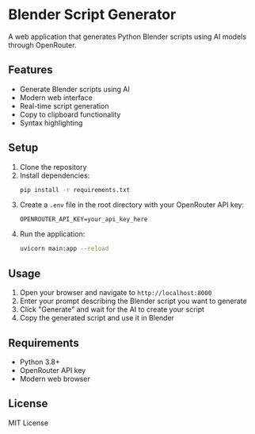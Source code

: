 # Blender Script Generator

A web application that generates Python Blender scripts using AI models through OpenRouter.

## Features

- Generate Blender scripts using AI
- Modern web interface
- Real-time script generation
- Copy to clipboard functionality
- Syntax highlighting

## Setup

1. Clone the repository
2. Install dependencies:
   ```bash
   pip install -r requirements.txt
   ```
3. Create a `.env` file in the root directory with your OpenRouter API key:
   ```
   OPENROUTER_API_KEY=your_api_key_here
   ```
4. Run the application:
   ```bash
   uvicorn main:app --reload
   ```

## Usage

1. Open your browser and navigate to `http://localhost:8000`
2. Enter your prompt describing the Blender script you want to generate
3. Click "Generate" and wait for the AI to create your script
4. Copy the generated script and use it in Blender

## Requirements

- Python 3.8+
- OpenRouter API key
- Modern web browser

## License

MIT License
